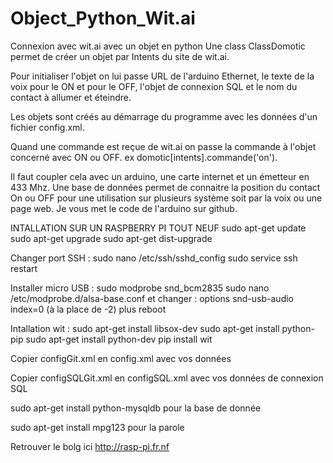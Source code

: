 # Object_Python_Wit.ai
Connexion avec wit.ai avec un objet en python
Une class ClassDomotic permet de créer un objet par Intents du site de wit.ai.

Pour initialiser l'objet on lui passe URL de l'arduino Ethernet, le texte de la voix pour le ON et pour le OFF, l'objet de connexion SQL et le nom du contact à allumer et éteindre.

Les objets sont créés au démarrage du programme avec les données d'un fichier config.xml.

Quand une commande est reçue de wit.ai on passe la commande à l'objet concerné avec ON ou OFF. ex domotic[intents].commande('on').

Il faut coupler cela avec un arduino, une carte internet et un émetteur en 433 Mhz. Une base de données permet de connaitre la position du contact On ou OFF pour une utilisation sur plusieurs système soit par la voix ou une page web. Je vous met le code de l'arduino sur github.

INTALLATION SUR UN RASPBERRY PI TOUT NEUF
sudo apt-get update
sudo apt-get upgrade
sudo apt-get dist-upgrade

Changer port SSH : 
sudo nano /etc/ssh/sshd_config
sudo service ssh restart

Installer micro USB :
sudo modprobe snd_bcm2835
sudo nano /etc/modprobe.d/alsa-base.conf et changer :
options snd-usb-audio index=0  (à la place de -2) plus reboot

Intallation wit :
sudo apt-get install libsox-dev
sudo apt-get install python-pip
sudo apt-get install python-dev
pip install wit

Copier configGit.xml en config.xml avec vos données

Copier configSQLGit.xml en configSQL.xml avec vos données de connexion SQL

sudo apt-get install python-mysqldb  pour la base de donnée

sudo apt-get install mpg123 pour la parole

Retrouver le bolg ici http://rasp-pi.fr.nf



